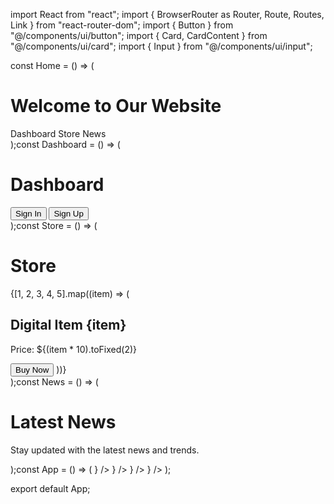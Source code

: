 import React from "react"; import { BrowserRouter as Router, Route, Routes, Link } from "react-router-dom"; import { Button } from "@/components/ui/button"; import { Card, CardContent } from "@/components/ui/card"; import { Input } from "@/components/ui/input";

const Home = () => (

  <div className="p-4">
    <h1 className="text-2xl font-bold">Welcome to Our Website</h1>
    <nav className="mt-4">
      <Link to="/dashboard" className="mr-4">Dashboard</Link>
      <Link to="/store" className="mr-4">Store</Link>
      <Link to="/news">News</Link>
    </nav>
  </div>
);const Dashboard = () => (

  <div className="p-4">
    <h1 className="text-xl font-bold">Dashboard</h1>
    <Button className="mt-2">Sign In</Button>
    <Button className="mt-2 ml-2">Sign Up</Button>
  </div>
);const Store = () => (

  <div className="p-4">
    <h1 className="text-xl font-bold">Store</h1>
    <div className="grid grid-cols-3 gap-4 mt-4">
      {[1, 2, 3, 4, 5].map((item) => (
        <Card key={item} className="p-2">
          <CardContent>
            <h2 className="text-lg font-semibold">Digital Item {item}</h2>
            <p>Price: ${(item * 10).toFixed(2)}</p>
            <Button className="mt-2">Buy Now</Button>
          </CardContent>
        </Card>
      ))}
    </div>
  </div>
);const News = () => (

  <div className="p-4">
    <h1 className="text-xl font-bold">Latest News</h1>
    <p>Stay updated with the latest news and trends.</p>
  </div>
);const App = () => ( <Router> <Routes> <Route path="/" element={<Home />} /> <Route path="/dashboard" element={<Dashboard />} /> <Route path="/store" element={<Store />} /> <Route path="/news" element={<News />} /> </Routes> </Router> );

export default App;

